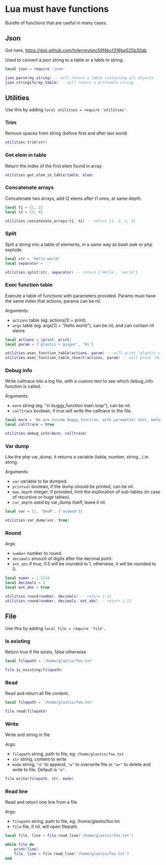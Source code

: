 # Lua must have functions

Bundle of functions that are useful in many cases.

## Json

Got here, https://gist.github.com/tylerneylon/59f4bcf316be525b30ab

Used to convert a json string to a table or a table to string.

```lua
local json = require 'json'

json.parse(my_string) -- will return a table containing all objects
json.stringify(my_table) -- will return a printable string
```

## Utilities

Use this by adding `local utilities = require 'utilities'`.

### Trim

Remove spaces from string (before first and after last word)

```lua
utilities.trim(str)
```

### Get elem in table

Return the index of the first elem found in array.

```lua
utilities.get_elem_in_table(table, elem)
```

### Concatenate arrays

Concatenate two arrays, add t2 elems after t1 ones, at same depth.

```lua
local t1 = {1, 2}
local t2 = {3, 4}

utilities.concatenate_arrays(t1, t2) -- return {1, 2, 3, 4}
```

### Split

Split a string into a table of elements, in a same way as bash awk or php explode.

```lua
local str = 'Hello world'
local separator = ' '

utilities.split(str, separator) -- return {'Hello', 'world'} 
```

### Exec function table

Execute a table of functions with parameters provided. Params must have the same index that actions, params can be nil.

Arguments:
- `actions`       table (eg: actions[1] = print).
- `args`          table (eg: args[1] = "Hello world"), can be nil, and can contain nil elems.

```lua
local actions = {print, print}
local param = {'glastis > guigur', 'Hi'}

utilities.exec_function_table(actions, param) -- will print 'glastis > guigur' and 'Hi'
utilities.exec_function_table_revert(actions, param) -- will print 'Hi' and 'glastis > guigur' 
```

### Debug info

Write calltrace into a log file, with a custom text to see which debug_info function is called.

Arguments:
- `more`          string (eg: "in buggy_function main loop"), can be nil.
- `calltrace`     boolean, if true will write the calltrace to the file.

```lua
local more = 'We are inside buggy_function, with parametter test, before the infinite loop'
local calltrace = true

utilities.debug_info(more, calltrace)
```

### Var dump
Like the php var_dump, it returns a variable (table, number, string...) in string.

Arguments:
- `var`           variable to be dumped.
- `printval`      boolean, if the dump should be printed, can be nil.
- `max_depth`     integer, if provided, limit the exploration of sub-tables (in case of recursive or huge tables).
- `cur_depth`     used by var_dump itself, leave it nil.


```lua
local var = {1, 'DooM', {'asdasd'}}

utilities.var_dump(var, true)
```

### Round

Args:
- `number`        number to round.
- `decimals`      amount of digits after the decimal point.
- `ext_abs`       if true, 0.5 will be rounded to 1, otherwise, it will be rounded to 0.

```lua
local numer = 1.1234
local decimals = 2
local ext_abs = true

utilities.round(number, decimals) -- return 1.12
utilities.round(number, decimals, ext_abs) -- return 1.12
```

## File

Use this by adding `local file = require 'file'`.

### Is existing

Return true if file exists, false otherwise.

```lua
local filepath = '/home/glastis/foo.txt'

file.is_existing(filepath)
```

### Read

Read and return all file content.

```lua
local filepath = '/home/glastis/foo.txt'

file.read(filepath)
```

### Write

Write and string in file

Args:
- `filepath`      string, path to file, eg: `/home/glastis/foo.txt`
- `str`           string, content to write
- `mode`          string, `"a"` to append, `"w"` to overwrite file or `"w+"` to delete and write to file. Default is `"a"`.

```lua
file.write(filepath, str, mode)
```

### Read line

Read and return one line from a file

Args:
- `filepath`      string, path to file, eg: /home/glastis/foo.txt
- `file`          file, if nil, will open filepath.

```lua
local file, line = file.read_line('/home/glastis/foo.txt')

while file do
    print(line)
    file, line = file.read_line('/home/glastis/foo.txt')
end
```
